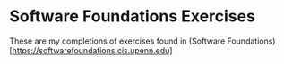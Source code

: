 # Software Foundations Exercises

These are my completions of exercises found in (Software Foundations)[https://softwarefoundations.cis.upenn.edu]